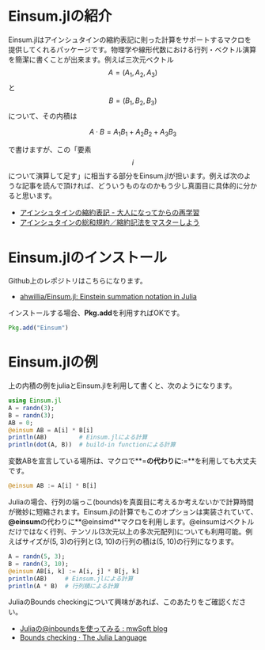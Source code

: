 # Einsum.jlの紹介

Einsum.jlはアインシュタインの縮約表記に則った計算をサポートするマクロを提供してくれるパッケージです。物理学や線形代数における行列・ベクトル演算を簡潔に書くことが出来ます。例えば三次元ベクトル$$A=(A_1, A_2, A_3)$$と$$B=(B_1, B_2, B_3)$$について、その内積は

$$
A\cdot B = A_1 B_1 + A_2 B_2 + A_3 B_3
$$

で書けますが、この「要素$$i$$について演算して足す」に相当する部分をEinsum.jlが担います。例えば次のような記事を読んで頂ければ、どういうものなのかもう少し真面目に具体的に分かると思います。

- <a href='http://zellij.hatenablog.com/entry/20130701/p1' target='_blank'>アインシュタインの縮約表記 - 大人になってからの再学習</a>
- <a href='http://www.geocities.jp/hp_yamakatsu/summation.html' target='_blank'>アインシュタインの総和規約／縮約記法をマスターしよう</a>

# Einsum.jlのインストール

Github上のレポジトリはこちらになります。

- <a href='https://github.com/ahwillia/Einsum.jl' target='_blank'>ahwillia/Einsum.jl: Einstein summation notation in Julia</a>

インストールする場合、**Pkg.add**を利用すればOKです。

```julia
Pkg.add("Einsum")
```


# Einsum.jlの例

上の内積の例をjuliaとEinsum.jlを利用して書くと、次のようになります。

```julia
using Einsum.jl
A = randn(3);
B = randn(3);
AB = 0;
@einsum AB = A[i] * B[i] 
println(AB)         # Einsum.jlによる計算
println(dot(A, B))  # build-in functionによる計算
```

変数ABを宣言している場所は、マクロで**=**の代わりに**:=**を利用しても大丈夫です。

```julia
@einsum AB := A[i] * B[i]
```

Juliaの場合、行列の端っこ(bounds)を真面目に考えるか考えないかで計算時間が微妙に短縮されます。Einsum.jlの計算でもこのオプションは実装されていて、**@einsum**の代わりに**@einsimd**マクロを利用します。@einsumはベクトルだけではなく行列、テンソル(3次元以上の多次元配列)についても利用可能。例えばサイズが(5, 3)の行列と(3, 10)の行列の積は(5, 10)の行列になります。

```julia
A = randn(5, 3);
B = randn(3, 10);
@einsum AB[i, k] := A[i, j] * B[j, k]
println(AB)     # Einsum.jlによる計算
println(A * B)  # 行列積による計算
```

JuliaのBounds checkingについて興味があれば、このあたりをご確認ください。
- <a href='http://blog.mwsoft.jp/article/109300824.html' target='_blank'>Juliaの@inboundsを使ってみる : mwSoft blog</a>
- <a href='https://docs.julialang.org/en/latest/devdocs/boundscheck/' target='_blank'>Bounds checking · The Julia Language</a>

